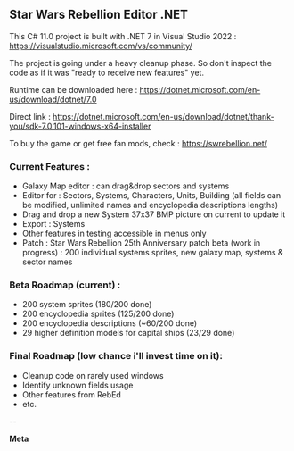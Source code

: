 ## Star Wars Rebellion Editor .NET

This C# 11.0 project is built with .NET 7 in Visual Studio 2022 : https://visualstudio.microsoft.com/vs/community/

The project is going under a heavy cleanup phase. So don't inspect the code as if it was "ready to receive new features" yet.

Runtime can be downloaded here : https://dotnet.microsoft.com/en-us/download/dotnet/7.0

Direct link : https://dotnet.microsoft.com/en-us/download/dotnet/thank-you/sdk-7.0.101-windows-x64-installer

To buy the game or get free fan mods, check : https://swrebellion.net/

### Current Features :
* Galaxy Map editor : can drag&drop sectors and systems
* Editor for : Sectors, Systems, Characters, Units, Building (all fields can be modified, unlimited names and encyclopedia descriptions lengths)
* Drag and drop a new System 37x37 BMP picture on current to update it
* Export : Systems
* Other features in testing accessible in menus only
* Patch : Star Wars Rebellion 25th Anniversary patch beta (work in progress) : 200 individual systems sprites, new galaxy map, systems & sector names

### Beta Roadmap (current) :
* 200 system sprites (180/200 done)
* 200 encyclopedia sprites (125/200 done)
* 200 encyclopedia descriptions (~60/200 done)
* 29 higher definition models for capital ships (23/29 done)

### Final Roadmap (low chance i'll invest time on it):
* Cleanup code on rarely used windows
* Identify unknown fields usage
* Other features from RebEd
* etc.

--

**Meta**
